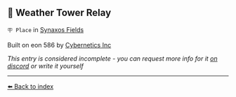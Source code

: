 ## 🎏 Weather Tower Relay

`🪧 Place` in [Synaxos Fields](https://zeithalt.github.io/r/synaxos_fields.html)

Built on eon 586 by [Cybernetics Inc](https://zeithalt.github.io/r/cybernetics_inc.html)

_This entry is considered incomplete - you can request more info for it [on discord](<https://discord.com/channels/562910943848169472/1173922660489633802>) or write it yourself_


----------
[⬅️ Back to index](/index.md#a1d0_s)